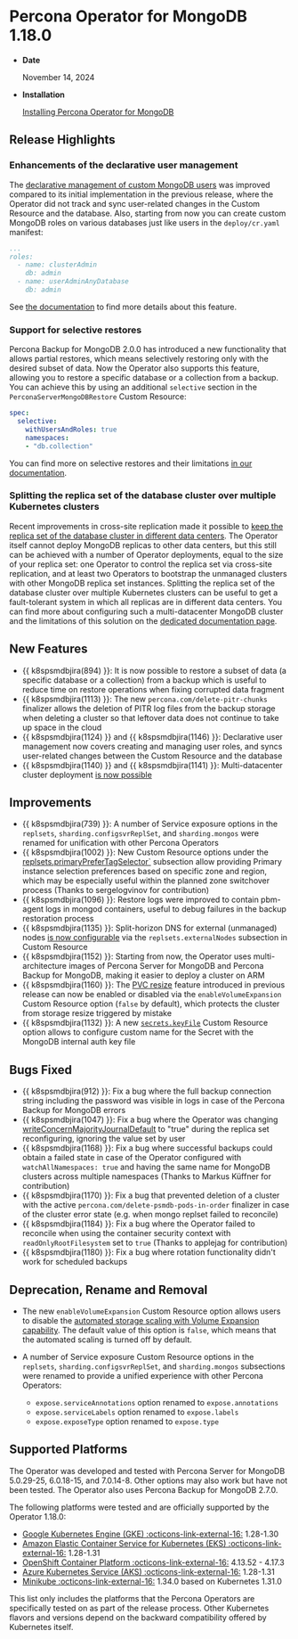 # Percona Operator for MongoDB 1.18.0

* **Date**

    November 14, 2024

* **Installation**

    [Installing Percona Operator for MongoDB](../System-Requirements.md#installation-guidelines)

## Release Highlights

### Enhancements of the declarative user management

The [declarative management of custom MongoDB users](../users.md#application-level-unprivileged-users) was improved compared to its initial implementation in the previous release, where the Operator did not track and sync user-related changes in the Custom Resource and the database. Also, starting from now you can create custom MongoDB roles on various databases just like users in the `deploy/cr.yaml` manifest:

```yaml
...
roles:
  - name: clusterAdmin
    db: admin
  - name: userAdminAnyDatabase
    db: admin
```

See [the documentation](../users.md#custom-mongodb-roles) to find more details about this feature.

### Support for selective restores 

Percona Backup for MongoDB 2.0.0 has introduced a new functionality that allows partial restores, which means selectively restoring only with the desired subset of data. Now the Operator also supports this feature, allowing you to restore a specific database or a collection from a backup. You can achieve this by using an additional `selective` section in the `PerconaServerMongoDBRestore` Custom Resource:

```yaml
spec:
  selective:
    withUsersAndRoles: true
    namespaces:
    - "db.collection"
```

You can find more on selective restores and their limitations [in our documentation](../backups-restore.md#selective-restore).

### Splitting the replica set of the database cluster over multiple Kubernetes clusters

Recent improvements in cross-site replication made it possible to [keep the replica set of the database cluster in different data centers](../replication-multi-dc.md). The Operator itself cannot deploy MongoDB replicas to other data centers, but this still can be achieved with a number of Operator deployments, equal to the size of your replica set: one Operator to control the replica set via cross-site replication, and at least two Operators to bootstrap the unmanaged clusters with other MongoDB replica set instances. Splitting the replica set of the database cluster over multiple Kubernetes clusters can be useful to get a fault-tolerant system in which all replicas are in different data centers.
You can find more about configuring such a multi-datacenter MongoDB cluster and the limitations of this solution on the [dedicated documentation page](../replication-multi-dc.md).

## New Features

* {{ k8spsmdbjira(894) }}:  It is now possible to restore a subset of data (a specific database or a collection) from a backup which is useful to reduce time on restore operations when fixing corrupted data fragment
* {{ k8spsmdbjira(1113) }}: The new `percona.com/delete-pitr-chunks` finalizer allows the deletion of PITR log files from the backup storage when deleting a cluster so that leftover data does not continue to take up space in the cloud
* {{ k8spsmdbjira(1124) }} and {{ k8spsmdbjira(1146) }}: Declarative user management now covers creating and managing user roles, and syncs user-related changes between the Custom Resource and the database
* {{ k8spsmdbjira(1140) }} and {{ k8spsmdbjira(1141) }}: Multi-datacenter cluster deployment [is now possible](../replication-multi-dc.md)

## Improvements

* {{ k8spsmdbjira(739) }}: A number of Service exposure options in the `replsets`, `sharding.configsvrReplSet`, and `sharding.mongos`  were renamed for unification with other Percona Operators
* {{ k8spsmdbjira(1002) }}: New Custom Resource options under the [replsets.primaryPreferTagSelector`](../operator.md#replsetsprimaryprefertagselectorregion) subsection allow providing Primary instance selection preferences based on specific zone and region, which may be especially useful within the planned zone switchover process (Thanks to sergelogvinov for contribution)
* {{ k8spsmdbjira(1096) }}: Restore logs were improved to contain pbm-agent logs in mongod containers, useful to debug failures in the backup restoration process
* {{ k8spsmdbjira(1135) }}: Split-horizon DNS for external (unmanaged) nodes [is now configurable](../expose.md#exposing-replica-set-with-split-horizon-dns) via the `replsets.externalNodes` subsection in Custom Resource
* {{ k8spsmdbjira(1152) }}: Starting from now, the Operator uses multi-architecture images of Percona Server for MongoDB and Percona Backup for MongoDB, making it easier to deploy a cluster on ARM
* {{ k8spsmdbjira(1160) }}: The [PVC resize](../scaling.md#scale-storage) feature introduced in previous release can now be enabled or disabled via the `enableVolumeExpansion` Custom Resource option (`false` by default), which protects the cluster from storage resize triggered by mistake 
* {{ k8spsmdbjira(1132) }}: A new [`secrets.keyFile`](../operator.md#secretskeyfile) Custom Resource option allows to configure custom name for the Secret with the MongoDB internal auth key file 

## Bugs Fixed

* {{ k8spsmdbjira(912) }}: Fix a bug where the full backup connection string including the password was visible in logs in case of the Percona Backup for MongoDB errors
* {{ k8spsmdbjira(1047) }}: Fix a bug where the Operator was changing [writeConcernMajorityJournalDefault](https://www.mongodb.com/docs/manual/reference/replica-configuration/#mongodb-rsconf-rsconf.writeConcernMajorityJournalDefault) to "true" during the replica set reconfiguring, ignoring the value set by user
* {{ k8spsmdbjira(1168) }}: Fix a bug where successful backups could obtain a failed state in case of the Operator configured with `watchAllNamespaces: true` and having the same name for MongoDB clusters across multiple namespaces (Thanks to Markus Küffner for contribution)
* {{ k8spsmdbjira(1170) }}: Fix a bug that prevented deletion of a cluster with the active `percona.com/delete-psmdb-pods-in-order` finalizer in case of the cluster error state (e.g. when mongo replset failed to reconcile)
* {{ k8spsmdbjira(1184) }}: Fix a bug where the Operator failed to reconcile when using the container security context with `readOnlyRootFilesystem` set to `true` (Thanks to applejag for contribution)
* {{ k8spsmdbjira(1180) }}: Fix a bug where rotation functionality didn't work for scheduled backups

## Deprecation, Rename and Removal

* The new `enableVolumeExpansion` Custom Resource option allows users to disable the [automated storage scaling with Volume Expansion capability](../scaling.md#storage-resizing-with-volume-expansion-capability). The default value of this option is `false`, which means that the automated scaling is turned off by default.

* A number of Service exposure Custom Resource options in the `replsets`, `sharding.configsvrReplSet`, and `sharding.mongos` subsections were renamed to provide a unified experience with other Percona Operators:

    * `expose.serviceAnnotations` option renamed to `expose.annotations`
    * `expose.serviceLabels` option renamed to `expose.labels`
    * `expose.exposeType` option renamed to `expose.type`

## Supported Platforms

The Operator was developed and tested with Percona Server for MongoDB 5.0.29-25,
6.0.18-15, and 7.0.14-8. Other options may also work but have not been tested. The
Operator also uses Percona Backup for MongoDB 2.7.0.

The following platforms were tested and are officially supported by the Operator
1.18.0:

* [Google Kubernetes Engine (GKE) :octicons-link-external-16:](https://cloud.google.com/kubernetes-engine) 1.28-1.30
* [Amazon Elastic Container Service for Kubernetes (EKS) :octicons-link-external-16:](https://aws.amazon.com) 1.28-1.31
* [OpenShift Container Platform :octicons-link-external-16:](https://www.redhat.com/en/technologies/cloud-computing/openshift) 4.13.52 - 4.17.3
* [Azure Kubernetes Service (AKS) :octicons-link-external-16:](https://azure.microsoft.com/en-us/services/kubernetes-service/) 1.28-1.31
* [Minikube :octicons-link-external-16:](https://github.com/kubernetes/minikube) 1.34.0 based on Kubernetes 1.31.0

This list only includes the platforms that the Percona Operators are specifically tested on as part of the release process. Other Kubernetes flavors and versions depend on the backward compatibility offered by Kubernetes itself.
